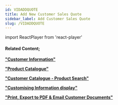 ```yaml
---
id: VIDADDQUOTE
title: Add New Customer Sales Quote
sidebar_label: Add Customer Sales Quote
slug: /VIDADDQUOTE
---
```

import ReactPlayer from 'react-player'



<ReactPlayer controls url='https://www.youtube.com/watch?v=eJ5ulo-lGCs' />  

#### Related Content;

**["Customer Information"](https://sense-i.co/docs/1202)**  

**["Product Catalogue"](https://sense-i.co/docs/441)**  

**["Customer Catalogue - Product Search"](https://sense-i.co/docs/VIDPRODSEARCH)**  

**["Customising Information display"](https://sense-i.co/docs/LST004)**  

**["Print, Export to PDF & Email Customer Documents"](https://sense-i.co/docs/502#print)**


